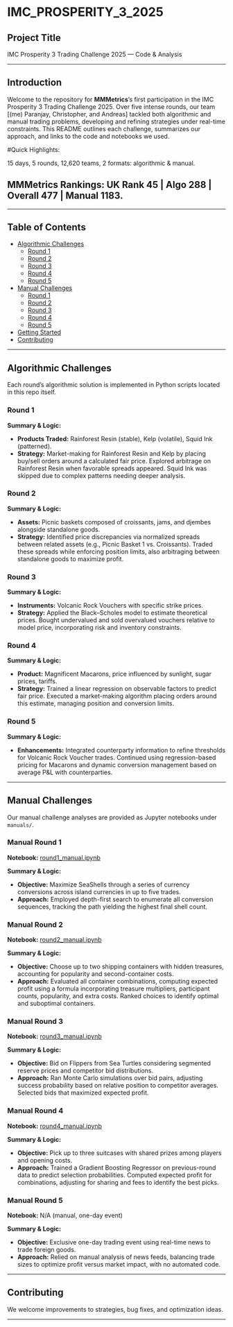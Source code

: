 # IMC_PROSPERITY_3_2025

## Project Title

IMC Prosperity 3 Trading Challenge 2025 — Code & Analysis

---

## Introduction

Welcome to the repository for **MMMetrics**’s first participation in the IMC Prosperity 3 Trading Challenge 2025. Over five intense rounds, our team [(me) Paranjay, Christopher, and Andreas] tackled both algorithmic and manual trading problems, developing and refining strategies under real-time constraints. This README outlines each challenge, summarizes our approach, and links to the code and notebooks we used.

#Quick Highlights:

15 days, 5 rounds, 12,620 teams, 2 formats: algorithmic & manual.

## MMMetrics Rankings: UK Rank 45 | Algo 288 | Overall 477 | Manual 1183.


---

## Table of Contents

- [Algorithmic Challenges](#algorithmic-challenges)
  - [Round 1](#round-1)
  - [Round 2](#round-2)
  - [Round 3](#round-3)
  - [Round 4](#round-4)
  - [Round 5](#round-5)
- [Manual Challenges](#manual-challenges)
  - [Round 1](#manual-round-1)
  - [Round 2](#manual-round-2)
  - [Round 3](#manual-round-3)
  - [Round 4](#manual-round-4)
  - [Round 5](#manual-round-5)
- [Getting Started](#getting-started)
- [Contributing](#contributing)

---

## Algorithmic Challenges

Each round’s algorithmic solution is implemented in Python scripts located in this repo itself.

### Round 1
**Summary & Logic:**
- **Products Traded:** Rainforest Resin (stable), Kelp (volatile), Squid Ink (patterned).
- **Strategy:** Market-making for Rainforest Resin and Kelp by placing buy/sell orders around a calculated fair price. Explored arbitrage on Rainforest Resin when favorable spreads appeared. Squid Ink was skipped due to complex patterns needing deeper analysis.

### Round 2
**Summary & Logic:**
- **Assets:** Picnic baskets composed of croissants, jams, and djembes alongside standalone goods.
- **Strategy:** Identified price discrepancies via normalized spreads between related assets (e.g., Picnic Basket 1 vs. Croissants). Traded these spreads while enforcing position limits, also arbitraging between standalone goods to maximize profit.

### Round 3
**Summary & Logic:**
- **Instruments:** Volcanic Rock Vouchers with specific strike prices.
- **Strategy:** Applied the Black–Scholes model to estimate theoretical prices. Bought undervalued and sold overvalued vouchers relative to model price, incorporating risk and inventory constraints.

### Round 4
**Summary & Logic:**
- **Product:** Magnificent Macarons, price influenced by sunlight, sugar prices, tariffs.
- **Strategy:** Trained a linear regression on observable factors to predict fair price. Executed a market-making algorithm placing orders around this estimate, managing position and conversion limits.

### Round 5
**Summary & Logic:**
- **Enhancements:** Integrated counterparty information to refine thresholds for Volcanic Rock Voucher trades. Continued using regression-based pricing for Macarons and dynamic conversion management based on average P&L with counterparties.

---

## Manual Challenges

Our manual challenge analyses are provided as Jupyter notebooks under `manuals/`.

### Manual Round 1
**Notebook:** [round1_manual.ipynb](https://colab.research.google.com/drive/1ml7Kb3FU4hBnK5ksxMXipbJbVVyAyvGO?usp=sharing)

**Summary & Logic:**
- **Objective:** Maximize SeaShells through a series of currency conversions across island currencies in up to five trades.
- **Approach:** Employed depth-first search to enumerate all conversion sequences, tracking the path yielding the highest final shell count.

### Manual Round 2
**Notebook:** [round2_manual.ipynb](https://colab.research.google.com/drive/1PObQOfA3HKPnB3rqRDNs5rGbFs3D9Ovc?usp=sharing)

**Summary & Logic:**
- **Objective:** Choose up to two shipping containers with hidden treasures, accounting for popularity and second-container costs.
- **Approach:** Evaluated all container combinations, computing expected profit using a formula incorporating treasure multipliers, participant counts, popularity, and extra costs. Ranked choices to identify optimal and suboptimal containers.

### Manual Round 3
**Notebook:** [round3_manual.ipynb](https://colab.research.google.com/drive/1KN8yyezpNHLZNMIXXFIZGgoPOUuZCTU0?usp=sharing)

**Summary & Logic:**
- **Objective:** Bid on Flippers from Sea Turtles considering segmented reserve prices and competitor bid distributions.
- **Approach:** Ran Monte Carlo simulations over bid pairs, adjusting success probability based on relative position to competitor averages. Selected bids that maximized expected profit.

### Manual Round 4
**Notebook:** [round4_manual.ipynb](https://colab.research.google.com/drive/1sRLZFBU8cXhf0PMpMUEKgYLliJap1XPy?usp=sharing)

**Summary & Logic:**
- **Objective:** Pick up to three suitcases with shared prizes among players and opening costs.
- **Approach:** Trained a Gradient Boosting Regressor on previous-round data to predict selection probabilities. Computed expected profit for combinations, adjusting for sharing and fees to identify the best picks.

### Manual Round 5
**Notebook:** N/A (manual, one-day event)

**Summary & Logic:**
- **Objective:** Exclusive one-day trading event using real-time news to trade foreign goods.
- **Approach:** Relied on manual analysis of news feeds, balancing trade sizes to optimize profit versus market impact, with no automated code.

---

## Contributing

We welcome improvements to strategies, bug fixes, and optimization ideas.

---


